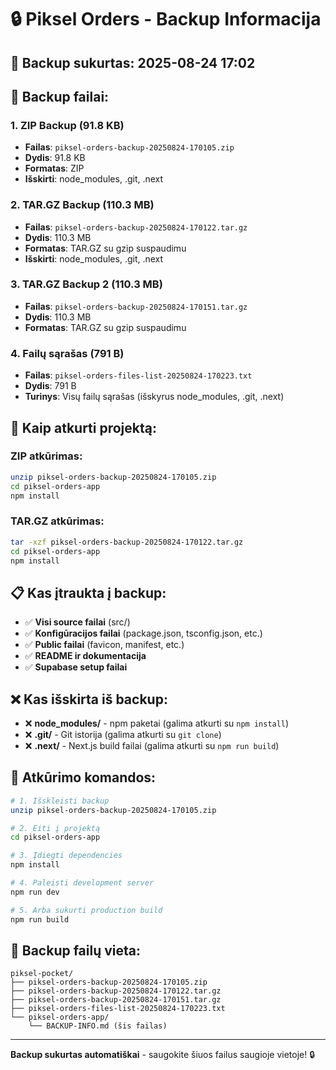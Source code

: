 # 🔒 Piksel Orders - Backup Informacija

## 📅 Backup sukurtas: 2025-08-24 17:02

## 📁 Backup failai:

### 1. **ZIP Backup** (91.8 KB)
- **Failas**: `piksel-orders-backup-20250824-170105.zip`
- **Dydis**: 91.8 KB
- **Formatas**: ZIP
- **Išskirti**: node_modules, .git, .next

### 2. **TAR.GZ Backup** (110.3 MB)
- **Failas**: `piksel-orders-backup-20250824-170122.tar.gz`
- **Dydis**: 110.3 MB
- **Formatas**: TAR.GZ su gzip suspaudimu
- **Išskirti**: node_modules, .git, .next

### 3. **TAR.GZ Backup 2** (110.3 MB)
- **Failas**: `piksel-orders-backup-20250824-170151.tar.gz`
- **Dydis**: 110.3 MB
- **Formatas**: TAR.GZ su gzip suspaudimu

### 4. **Failų sąrašas** (791 B)
- **Failas**: `piksel-orders-files-list-20250824-170223.txt`
- **Dydis**: 791 B
- **Turinys**: Visų failų sąrašas (išskyrus node_modules, .git, .next)

## 🚀 Kaip atkurti projektą:

### **ZIP atkūrimas:**
```bash
unzip piksel-orders-backup-20250824-170105.zip
cd piksel-orders-app
npm install
```

### **TAR.GZ atkūrimas:**
```bash
tar -xzf piksel-orders-backup-20250824-170122.tar.gz
cd piksel-orders-app
npm install
```

## 📋 Kas įtraukta į backup:

- ✅ **Visi source failai** (src/)
- ✅ **Konfigūracijos failai** (package.json, tsconfig.json, etc.)
- ✅ **Public failai** (favicon, manifest, etc.)
- ✅ **README ir dokumentacija**
- ✅ **Supabase setup failai**

## ❌ Kas išskirta iš backup:

- ❌ **node_modules/** - npm paketai (galima atkurti su `npm install`)
- ❌ **.git/** - Git istorija (galima atkurti su `git clone`)
- ❌ **.next/** - Next.js build failai (galima atkurti su `npm run build`)

## 🔧 Atkūrimo komandos:

```bash
# 1. Išskleisti backup
unzip piksel-orders-backup-20250824-170105.zip

# 2. Eiti į projektą
cd piksel-orders-app

# 3. Įdiegti dependencies
npm install

# 4. Paleisti development server
npm run dev

# 5. Arba sukurti production build
npm run build
```

## 📍 Backup failų vieta:
```
piksel-pocket/
├── piksel-orders-backup-20250824-170105.zip
├── piksel-orders-backup-20250824-170122.tar.gz
├── piksel-orders-backup-20250824-170151.tar.gz
├── piksel-orders-files-list-20250824-170223.txt
└── piksel-orders-app/
    └── BACKUP-INFO.md (šis failas)
```

---
**Backup sukurtas automatiškai** - saugokite šiuos failus saugioje vietoje! 🔒
